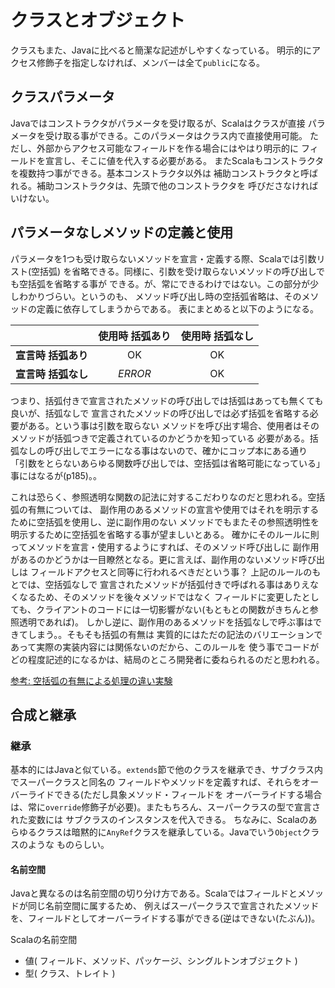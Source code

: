 # クラスとオブジェクト

クラスもまた、Javaに比べると簡潔な記述がしやすくなっている。
明示的にアクセス修飾子を指定しなければ、メンバーは全て`public`になる。

## クラスパラメータ
Javaではコンストラクタがパラメータを受け取るが、Scalaはクラスが直接
パラメータを受け取る事ができる。このパラメータはクラス内で直接使用可能。
ただし、外部からアクセス可能なフィールドを作る場合にはやはり明示的に
フィールドを宣言し、そこに値を代入する必要がある。
またScalaもコンストラクタを複数持つ事ができる。基本コンストラクタ以外は
補助コンストラクタと呼ばれる。補助コンストラクタは、先頭で他のコンストラクタを
呼びださなければいけない。

## パラメータなしメソッドの定義と使用
パラメータを1つも受け取らないメソッドを宣言・定義する際、Scalaでは引数リスト(空括弧)
を省略できる。同様に、引数を受け取らないメソッドの呼び出しでも空括弧を省略する事が
できる。が、常にできるわけではない。この部分が少しわかりづらい。というのも、
メソッド呼び出し時の空括弧省略は、そのメソッドの定義に依存してしまうからである。
表にまとめると以下のようになる。

|                     | 使用時 括弧あり | 使用時 括弧なし  |
| ------------------- |:---------------:|:----------------:|
| **宣言時 括弧あり** | OK              | OK               |
| **宣言時 括弧なし** | *ERROR*         | OK               |

つまり、括弧付きで宣言されたメソッドの呼び出しでは括弧はあっても無くても良いが、括弧なしで
宣言されたメソッドの呼び出しでは必ず括弧を省略する必要がある。という事は引数を取らない
メソッドを呼び出す場合、使用者はそのメソッドが括弧つきで定義されているのかどうかを知っている
必要がある。括弧なしの呼び出しでエラーになる事はないので、確かにコップ本にある通り
「引数をとらないあらゆる関数呼び出しでは、空括弧は省略可能になっている」事にはなるが(p185)。。

これは恐らく、参照透明な関数の記法に対するこだわりなのだと思われる。空括弧の有無については、
副作用のあるメソッドの宣言や使用ではそれを明示するために空括弧を使用し、逆に副作用のない
メソッドでもまたその参照透明性を明示するために空括弧を省略する事が望ましいとある。
確かにそのルールに則ってメソッドを宣言・使用するようにすれば、そのメソッド呼び出しに
副作用があるのかどうかは一目瞭然となる。更に言えば、副作用のないメソッド呼び出しは
フィールドアクセスと同等に行われるべきだという事？ 上記のルールのもとでは、空括弧なしで
宣言されたメソッドが括弧付きで呼ばれる事はありえなくなるため、そのメソッドを後々メソッドではなく
フィールドに変更したとしても、クライアントのコードには一切影響がない(もともとの関数がきちんと参照透明であれば)。
しかし逆に、副作用のあるメソッドを括弧なしで呼ぶ事はできてしまう。。そもそも括弧の有無は
実質的にはただの記法のバリエーションであって実際の実装内容には関係ないのだから、このルールを
使う事でコードがどの程度記述的になるかは、結局のところ開発者に委ねられるのだと思われる。

[参考: 空括弧の有無による処理の違い実験](http://t-ikeda.akira.ne.jp/enter/lang/scala/doc1_my/Method_Field.html)

## 合成と継承

### 継承
基本的にはJavaと似ている。`extends`節で他のクラスを継承でき、サブクラス内でスーパークラスと同名の
フィールドやメソッドを定義すれば、それらをオーバーライドできる(ただし具象メソッド・フィールドを
オーバーライドする場合は、常に`override`修飾子が必要)。またもちろん、スーパークラスの型で宣言された変数には
サブクラスのインスタンスを代入できる。
ちなみに、Scalaのあらゆるクラスは暗黙的に`AnyRef`クラスを継承している。Javaでいう`Object`クラスのような
ものらしい。

#### 名前空間
Javaと異なるのは名前空間の切り分け方である。Scalaではフィールドとメソッドが同じ名前空間に属するため、
例えばスーパークラスで宣言されたメソッドを、フィールドとしてオーバーライドする事ができる(逆はできない(たぶん))。

Scalaの名前空間
* 値( フィールド、メソッド、パッケージ、シングルトンオブジェクト )
* 型( クラス、トレイト )
